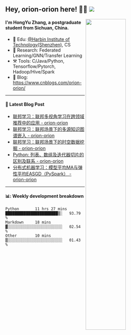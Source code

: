 <!--
 * @Descripttion: 
 * @Version: 1.0
 * @Author: ZhangHongYu
 * @Date: 2022-03-13 11:15:04
 * @LastEditors: ZhangHongYu
 * @LastEditTime: 2022-07-03 14:37:10
-->
## Hey, orion-orion here! 👋🏻  ![](https://komarev.com/ghpvc/?username=orion-orion)


<img align="right" src="https://github-readme-stats.vercel.app/api?username=orion-orion&show_icons=true&hide_border=true" width="50%">

#### I'm HongYu Zhang, a postgraduate student from Sichuan, China.
- 🏫 Edu: [@Harbin Institute of Technology(Shenzhen)](https://www.hitsz.edu.cn/index.html), CS
- 🔭 Research: Federated Learning/GNN/Transfer Learning
- ⚒️ Tools: C/Java/Python, Tensorflow/Pytorch, Hadoop/Hive/Spark
- 📗 Blog: https://www.cnblogs.com/orion-orion/ 

___

#### 📕  Latest Blog Post 
<!-- BLOG-POST-LIST:START -->
- [联邦学习：联邦多视角学习在跨领域推荐中的应用 - orion-orion](https://www.cnblogs.com/orion-orion/p/16584365.html)
- [联邦学习：联邦场景下的多源知识图谱嵌入 - orion-orion](https://www.cnblogs.com/orion-orion/p/16537292.html)
- [联邦学习：联邦场景下的时空数据挖掘 - orion-orion](https://www.cnblogs.com/orion-orion/p/16500126.html)
- [Python: 列表、数组及迭代器切片的区别及联系 - orion-orion](https://www.cnblogs.com/orion-orion/p/16464225.html)
- [分布式机器学习：模型平均MA与弹性平均EASGD（PySpark） - orion-orion](https://www.cnblogs.com/orion-orion/p/16426982.html)
<!-- BLOG-POST-LIST:END -->

____

#### 📊: Weekly development breakdown
<!--START_SECTION:waka-->

```text
Python       11 hrs 27 mins  ███████████████████████▒░   93.79 %
Markdown     18 mins         ▓░░░░░░░░░░░░░░░░░░░░░░░░   02.54 %
Other        10 mins         ▒░░░░░░░░░░░░░░░░░░░░░░░░   01.43 %
```

<!--END_SECTION:waka-->













